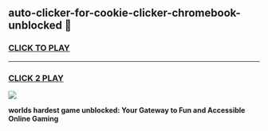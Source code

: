 
## auto-clicker-for-cookie-clicker-chromebook-unblocked 👋
<h3>
<a href="https://premium.freeplayer.one?title=auto-clicker-for-cookie-clicker-chromebook-unblocked&ref=14F">CLICK TO PLAY</a></h3>
<hr>

<h3>
<a href="https://premium.freeplayer.one?title=auto-clicker-for-cookie-clicker-chromebook-unblocked&ref=14F">CLICK 2 PLAY</a>
  
</h3>

<a href="https://premium.freeplayer.one?title=auto-clicker-for-cookie-clicker-chromebook-unblocked&ref=12F/"><img src="https://clearcache.store/games.png"></a>


**worlds hardest game unblocked: Your Gateway to Fun and Accessible Online Gaming**
